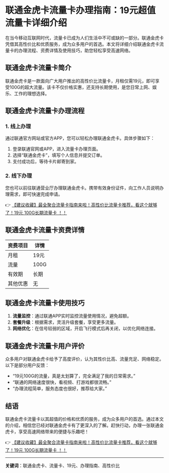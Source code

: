 # 联通金虎卡流量卡办理指南：19元超值流量卡详细介绍

在当今移动互联网时代，流量卡已成为人们生活中不可或缺的一部分。联通金虎卡凭借其高性价比和优质服务，成为众多用户的首选。本文将详细介绍联通金虎卡流量卡的办理流程、资费详情及使用技巧，助您轻松享受高速网络。

## 联通金虎卡流量卡简介

联通金虎卡是一款面向广大用户推出的高性价比流量卡，月租仅需19元，即可享受100G的超大流量。该卡不仅价格实惠，还支持长期使用，是您日常上网、娱乐、工作的理想选择。

## 联通金虎卡流量卡办理流程

### 1. 线上办理
通过联通官方网站或官方APP，您可以轻松办理联通金虎卡。具体步骤如下：
1. 登录联通官网或APP，进入流量卡办理页面。
2. 选择“联通金虎卡”，填写个人信息并提交订单。
3. 支付成功后，等待卡片邮寄到家。

### 2. 线下办理
您也可以前往联通营业厅办理联通金虎卡。携带有效身份证件，向工作人员说明办理需求，即可快速完成申请。

👉 [【建议收藏】最全聚合流量卡指南来啦！高性价比流量卡推荐，看这个就够了！19元 100G长期流量卡 ！！](https://bit.ly/Liuliangka)

## 联通金虎卡流量卡资费详情

| 资费项目 | 详情 |
| -------- | ---- |
| 月租     | 19元 |
| 流量     | 100G |
| 有效期   | 长期 |
| 其他优惠 | 无 |

## 联通金虎卡流量卡使用技巧

1. **流量监控**：通过联通APP实时监控流量使用情况，避免超额。
2. **套餐升级**：根据需求，灵活升级套餐，享受更多流量。
3. **网络优化**：在信号较弱的区域，开启飞行模式后再关闭，以优化网络连接。

## 联通金虎卡流量卡用户评价

众多用户对联通金虎卡给予了高度评价，认为其性价比高、流量充足、网络稳定。以下是部分用户反馈：
- “19元100G的流量，真是太划算了，完全满足了我的日常需求。”
- “联通的网络速度很快，看视频、打游戏都很流畅。”
- “办理流程简单，服务态度也很好，推荐给大家。”

## 结语

联通金虎卡流量卡以其超值的价格和优质的服务，成为众多用户的首选。通过本文的介绍，相信您已经对联通金虎卡有了更深入的了解。赶快行动，办理一张联通金虎卡，享受高速网络带来的便捷与乐趣吧！

👉 [【建议收藏】最全聚合流量卡指南来啦！高性价比流量卡推荐，看这个就够了！19元 100G长期流量卡 ！！](https://bit.ly/Liuliangka)

---

**关键词**：联通金虎卡、流量卡、19元、办理指南、高性价比